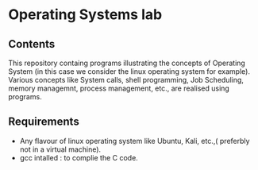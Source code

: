 # Operating Systems lab

## Contents
 This repository containg programs illustrating the concepts of Operating
 System (in this case we consider the linux operating system for example).
 Various concepts like System calls, shell programming, Job Scheduling, 
 memory managemnt, process management, etc., are realised using programs.

## Requirements
 - Any flavour of linux operating system like Ubuntu, Kali, etc.,( preferbly not in a virtual machine).
 - gcc intalled : to complie the C code.
 

 